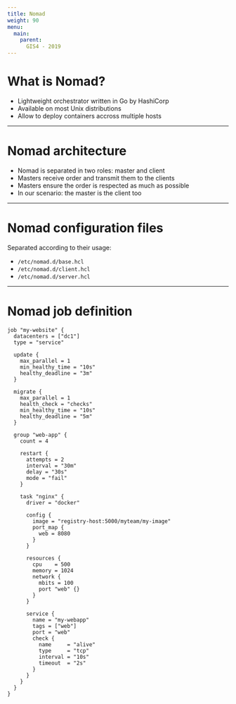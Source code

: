 ```yaml
---
title: Nomad
weight: 90
menu:
  main:
    parent:
      GIS4 - 2019
---
```


What is Nomad?
===

* Lightweight orchestrator written in Go by HashiCorp
* Available on most Unix distributions
* Allow to deploy containers accross multiple hosts

---

Nomad architecture
===

* Nomad is separated in two roles: master and client
* Masters receive order and transmit them to the clients
* Masters ensure the order is respected as much as possible
* In our scenario: the master is the client too

---

Nomad configuration files
===

Separated according to their usage:

* `/etc/nomad.d/base.hcl`
* `/etc/nomad.d/client.hcl`
* `/etc/nomad.d/server.hcl`

---

Nomad job definition
===

```
job "my-website" {
  datacenters = ["dc1"]
  type = "service"

  update {
    max_parallel = 1
    min_healthy_time = "10s"
    healthy_deadline = "3m"
  }

  migrate {
    max_parallel = 1
    health_check = "checks"
    min_healthy_time = "10s"
    healthy_deadline = "5m"
  }

  group "web-app" {
    count = 4

    restart {
      attempts = 2
      interval = "30m"
      delay = "30s"
      mode = "fail"
    }

    task "nginx" {
      driver = "docker"

      config {
        image = "registry-host:5000/myteam/my-image"
        port_map {
          web = 8080
        }
      }

      resources {
        cpu    = 500
        memory = 1024
        network {
          mbits = 100
          port "web" {}
        }
      }

      service {
        name = "my-webapp"
        tags = ["web"]
        port = "web"
        check {
          name     = "alive"
          type     = "tcp"
          interval = "10s"
          timeout  = "2s"
        }
      }
    }
  }
}
```
